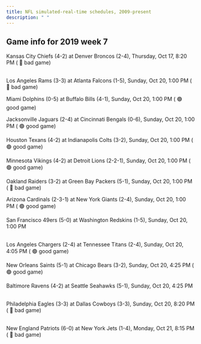 ```yaml
---
title: NFL simulated-real-time schedules, 2009-present
description: " "
---
```


## Game info for 2019 week 7
Kansas City Chiefs (4-2) at Denver Broncos (2-4), Thursday, Oct 17, 8:20 PM (	:red_circle: bad game)

<br/>Los Angeles Rams (3-3) at Atlanta Falcons (1-5), Sunday, Oct 20, 1:00 PM (	:red_circle: bad game)

Miami Dolphins (0-5) at Buffalo Bills (4-1), Sunday, Oct 20, 1:00 PM (	:green_circle: good game)

Jacksonville Jaguars (2-4) at Cincinnati Bengals (0-6), Sunday, Oct 20, 1:00 PM (	:green_circle: good game)

Houston Texans (4-2) at Indianapolis Colts (3-2), Sunday, Oct 20, 1:00 PM (	:green_circle: good game)

Minnesota Vikings (4-2) at Detroit Lions (2-2-1), Sunday, Oct 20, 1:00 PM (	:green_circle: good game)

Oakland Raiders (3-2) at Green Bay Packers (5-1), Sunday, Oct 20, 1:00 PM (	:red_circle: bad game)

Arizona Cardinals (2-3-1) at New York Giants (2-4), Sunday, Oct 20, 1:00 PM (	:green_circle: good game)

San Francisco 49ers (5-0) at Washington Redskins (1-5), Sunday, Oct 20, 1:00 PM

<br/>Los Angeles Chargers (2-4) at Tennessee Titans (2-4), Sunday, Oct 20, 4:05 PM (	:green_circle: good game)

New Orleans Saints (5-1) at Chicago Bears (3-2), Sunday, Oct 20, 4:25 PM (	:green_circle: good game)

Baltimore Ravens (4-2) at Seattle Seahawks (5-1), Sunday, Oct 20, 4:25 PM

<br/>Philadelphia Eagles (3-3) at Dallas Cowboys (3-3), Sunday, Oct 20, 8:20 PM (	:red_circle: bad game)

<br/>New England Patriots (6-0) at New York Jets (1-4), Monday, Oct 21, 8:15 PM (	:red_circle: bad game)

